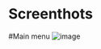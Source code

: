 # Screenthots
#Main menu
![image](https://user-images.githubusercontent.com/94574845/202859538-50522bb5-6a1b-456f-9b4c-1f67a8a637fd.png)

